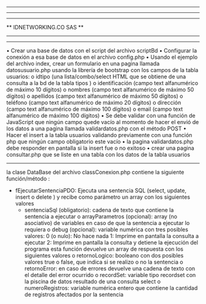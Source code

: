 **********************************************************************************************************
**																										**
**																										**
**										IDNETWORKING.CO SAS												**
**																										**
**********************************************************************************************************
•	Crear una base de datos con el script del archivo scriptBd
•	Configurar la conexión a esa base de datos en el archivo config.php
•	Usando el ejemplo del archivo index, crear un formulario en una pagina llamada datosusuario.php usando la librería de bootstrap con los campos de la tabla usuarios:
o	idtipo (una lista/combo/select HTML que se obtiene de una consulta a la bd de la tabla tipos )
o	identificación (campo text alfanumérico de máximo 10 dígitos)
o	nombres (campo text alfanumérico de máximo 50 dígitos)
o	apellidos (campo text alfanumérico de máximo 50 dígitos)
o	teléfono (campo text alfanumérico de máximo 20 dígitos)
o	dirección (campo text alfanumérico de máximo 100 dígitos)
o	email (campo text alfanumérico de máximo 100 dígitos)
•	Se debe validar con una función de JavaScript que ningún campo quede vacío al momento de hacer el envió de los datos a una pagina llamada validardatos.php con el método POST
•	Hacer el insert a la tabla usuarios validando previamente con una función php que ningún campo obligatorio este vacío
•	la pagina validardatos.php debe responder en pantalla si la insert fue o no exitoso
•	crear una pagina consultar.php que se liste en una tabla con los datos de la tabla usuarios
 **********************************************************************************************************
la clase DataBase del archivo classConexion.php contiene la siguiente función/método :

* fEjecutarSentenciaPDO:  Ejecuta una sentencia SQL (select, update, insert o delete ) y recibe como parámetro un array con los siguientes valores
	- sentenciaSql (obligatorio): cadena de texto que contiene la sentencia a ejecutar
o	arrayParametros (opcional): array (no asociativo) de variables en caso de que la sentencia a ejecutar lo requiera
o	debug (opcional): variable numérica con tres posibles valores: 0 (o nulo): No hace nada 1: Imprime en pantalla la consulta a ejecutar 2: Imprime en pantalla la consulta y detiene la ejecución del programa esta función devuelve un array de respuesta con los siguientes valores
o	retornoLogico: booleano con dos posibles valores true o false, que indica si se realizo o no la sentencia
o	retornoError: en caso de errores devuelve una cadena de texto con el detalle del error ocurrido
o	recordSet: variable tipo recordset con la piscina de datos resultado de una consulta select
o	numeroRegistros: variable numérica entero que contiene la cantidad de registros afectados por la sentencia
